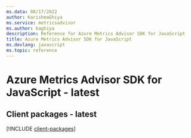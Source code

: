 ```yaml
---
ms.data: 08/17/2022
author: KarishmaGhiya
ms.service: metricsadvisor
ms.author: kaghiya
description: Reference for Azure Metrics Advisor SDK for JavaScript
title: Azure Metrics Advisor SDK for JavaScript
ms.devlang: javascript
ms.topic: reference
---
```

# Azure Metrics Advisor SDK for JavaScript - latest

## Client packages - latest
[!INCLUDE [client-packages](metrics-advisor-client-index.md)]